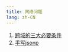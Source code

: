 ```yaml
---
title: 网络问题
lang: zh-CN
---
```


1. [跨域的三大必要条件](./network/crossDomin.md)
2. [手写jsonp](./network/jsonp.md)
